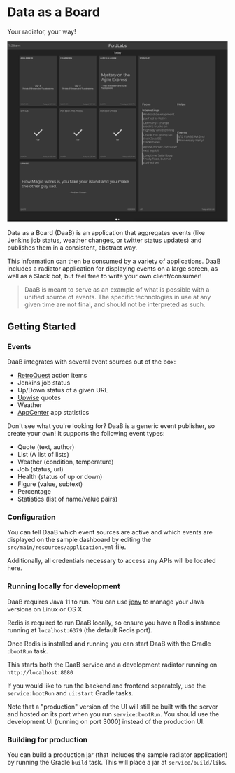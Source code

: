 # Data as a Board

Your radiator, your way!

![Sample Radiator Screen](images/daab.png "FL Radiator")

Data as a Board (DaaB) is an application that aggregates events (like Jenkins job status, weather changes, or twitter status updates) and publishes them in a consistent, abstract way.

This information can then be consumed by a variety of applications.  DaaB includes a radiator application for displaying events on a large screen, as well as a Slack bot, but feel free to write your own client/consumer!


> DaaB is meant to serve as an example of what is possible with a unified source of events. 
The specific technologies in use at any given time are not final, and should not be interpreted as such.

## Getting Started

### Events
DaaB integrates with several event sources out of the box:

- [RetroQuest](https://retroquest.ford.com/login) action items
- Jenkins job status
- Up/Down status of a given URL
- [Upwise](http://upwise.cfapps.io/) quotes
- Weather
- [AppCenter](https://appcenter.ms) app statistics

Don't see what you're looking for?  DaaB is a generic event publisher, so create your own!  It supports the following event types:

- Quote (text, author)
- List (A list of lists)
- Weather (condition, temperature)
- Job (status, url)
- Health (status of up or down)
- Figure (value, subtext)
- Percentage
- Statistics (list of name/value pairs)
<!-- commented out until wiki is migrated
For more details see the [event setup wiki.](https://github.ford.com/FordLabs/data-as-a-board/wiki)
-->

### Configuration

You can tell DaaB which event sources are active and which events are displayed on the sample dashboard by editing the ```src/main/resources/application.yml``` file. 

Additionally, all credentials necessary to access any APIs will be located here. 

<!-- commented out until wiki is migrated
Refer to the [Configuring Events page](https://github.ford.com/FordLabs/data-as-a-board/wiki/Configuring-Events) for example application.yml files and instructions.
-->

### Running locally for development

DaaB requires Java 11 to run. You can use [jenv](https://www.jenv.be/) to manage your Java versions on Linux or OS X.

Redis is required to run DaaB locally, so ensure you have a Redis instance running at `localhost:6379` (the default Redis port). 

Once Redis is installed and running you can start DaaB with the Gradle `:bootRun` task. 

This starts both the DaaB service and a development radiator running on ```http://localhost:8080```

If you would like to run the backend and frontend separately, use the `service:bootRun` and `ui:start` Gradle tasks.

Note that a "production" version of the UI will still be built with the server and hosted on its port when you run `service:bootRun`. 
You should use the development UI (running on port 3000) instead of the production UI.

### Building for production

You can build a production jar (that includes the sample radiator application) by running the Gradle `build` task. 
This will place a jar at `service/build/libs`.

